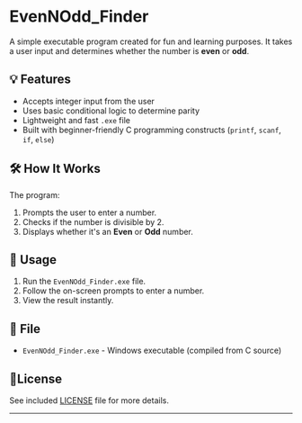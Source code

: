# EvenNOdd_Finder

A simple executable program created for fun and learning purposes. It takes a user input and determines whether the number is **even** or **odd**.

## 💡 Features

- Accepts integer input from the user
- Uses basic conditional logic to determine parity
- Lightweight and fast `.exe` file
- Built with beginner-friendly C programming constructs (`printf`, `scanf`, `if`, `else`)

## 🛠️ How It Works

The program:
1. Prompts the user to enter a number.
2. Checks if the number is divisible by 2.
3. Displays whether it's an **Even** or **Odd** number.

## 🚀 Usage

1. Run the `EvenNOdd_Finder.exe` file.
2. Follow the on-screen prompts to enter a number.
3. View the result instantly.

## 📂 File

- `EvenNOdd_Finder.exe` - Windows executable (compiled from C source)

## 📃License

  See included [LICENSE](./LICENSE) file for more details.

---
